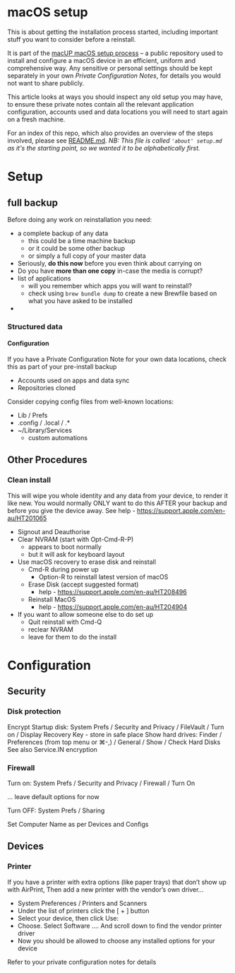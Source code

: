 # macOS setup

This is about getting the installation process started, 
including important stuff you want to consider before a reinstall.

It is part of the [macUP macOS setup process](https://github.com/artmg/macUP/) – a public repository 
used to install and configure a macOS device in an efficient, uniform and comprehensive way. Any sensitive or personal settings should be kept separately in your own *Private Configuration Notes*, for details you would not want to share publicly. 

This article looks at ways you should 
inspect any old setup you may have, to 
ensure these private notes contain all 
the relevant application configuration, 
accounts used and data locations 
you will need to start again on a fresh machine.

For an index of this repo,
which also provides an overview of the steps involved, please see [README.md](https://github.com/artmg/macUP/blob/master/README.md). _NB: This file is called `'about' setup.md` as it's the starting point, so we wanted it to be alphabetically first._


# Setup

## full backup

Before doing any work on reinstallation you need:

* a complete backup of any data
	* this could be a time machine backup
	* or it could be some other backup 
	* or simply a full copy of your master data
* Seriously, **do this now** before you even think about carrying on
* Do you have **more than one copy** in-case the media is corrupt?
* list of applications
	* will you remember which apps you will want to reinstall?
	* check using `brew bundle dump` to create a new Brewfile based on what you have asked to be installed
* 

### Structured data

#### Configuration 

If you have a Private Configuration Note for your own data locations, check this as part of your pre-install backup

* Accounts used on apps and data sync
* Repositories cloned

Consider copying config files from well-known locations:

* Lib / Prefs
* .config / .local / .*
* ~/Library/Services
	* custom automations


## Other Procedures

### Clean install

This will wipe you whole identity and any data 
from your device, to render it like new. 
You would normally ONLY want to do this AFTER your backup 
and before you give the device away. 
See help - https://support.apple.com/en-au/HT201065

* Signout and Deauthorise
* Clear NVRAM (start with Opt-Cmd-R-P)
	* appears to boot normally
	* but it will ask for keyboard layout
* Use macOS recovery to erase disk and reinstall
	* Cmd-R during power up 
		* Option-R to reinstall latest version of macOS
	* Erase Disk (accept suggested format)
		* help - https://support.apple.com/en-au/HT208496
	* Reinstall MacOS
		* help - https://support.apple.com/en-au/HT204904
* If you want to allow someone else to do set up
	* Quit reinstall with Cmd-Q
	* reclear NVRAM
	* leave for them to do the install



# Configuration

## Security

### Disk protection

Encrypt Startup disk: System Prefs / Security and Privacy / FileVault / Turn on / Display Recovery Key - store in safe place
Show hard drives: Finder / Preferences (from top menu or ⌘-,) / General / Show / Check Hard Disks 
See also Service.IN encryption
 
### Firewall

Turn on: System Prefs / Security and Privacy / Firewall / Turn On 

… leave default options for now

Turn OFF: System Prefs / Sharing

Set Computer Name as per Devices and Configs

## Devices 

### Printer

If you have a printer with extra options (like paper trays) that don’t show up with AirPrint, 
Then add a new printer with the vendor’s own driver…

* System Preferences / Printers and Scanners 
* Under the list of printers click the [ + ] button
* Select your device, then click Use: 
* Choose. Select Software ….  And scroll down to find the vendor printer driver
* Now you should be allowed to choose any installed options for your device

Refer to your private configuration notes for details


